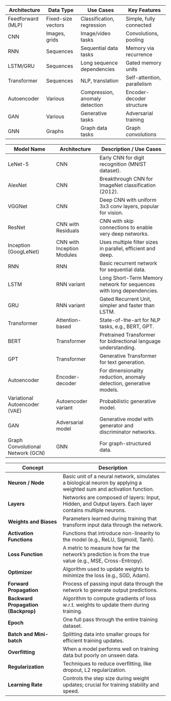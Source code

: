 | Architecture      | Data Type          | Use Cases                      | Key Features                |
| ----------------- | ------------------ | ------------------------------ | --------------------------- |
| Feedforward (MLP) | Fixed-size vectors | Classification, regression     | Simple, fully connected     |
| CNN               | Images, grids      | Image/video tasks              | Convolutions, pooling       |
| RNN               | Sequences          | Sequential data tasks          | Memory via recurrence       |
| LSTM/GRU          | Sequences          | Long sequence dependencies     | Gated memory units          |
| Transformer       | Sequences          | NLP, translation               | Self-attention, parallelism |
| Autoencoder       | Various            | Compression, anomaly detection | Encoder-decoder structure   |
| GAN               | Various            | Generative tasks               | Adversarial training        |
| GNN               | Graphs             | Graph data tasks               | Graph convolutions          |




| Model Name                  | Architecture          | Description / Use Cases                                         |
|-----------------------------|-----------------------|----------------------------------------------------------------|
| LeNet-5                     | CNN                   | Early CNN for digit recognition (MNIST dataset).               |
| AlexNet                     | CNN                   | Breakthrough CNN for ImageNet classification (2012).           |
| VGGNet                      | CNN                   | Deep CNN with uniform 3x3 conv layers, popular for vision.     |
| ResNet                      | CNN with Residuals    | CNN with skip connections to enable very deep networks.        |
| Inception (GoogLeNet)       | CNN with Inception Modules | Uses multiple filter sizes in parallel, efficient and deep. |
| RNN                         | RNN                   | Basic recurrent network for sequential data.                   |
| LSTM                        | RNN variant           | Long Short-Term Memory network for sequences with long dependencies. |
| GRU                         | RNN variant           | Gated Recurrent Unit, simpler and faster than LSTM.            |
| Transformer                 | Attention-based       | State-of-the-art for NLP tasks, e.g., BERT, GPT.                |
| BERT                        | Transformer           | Pretrained Transformer for bidirectional language understanding. |
| GPT                         | Transformer           | Generative Transformer for text generation.                     |
| Autoencoder                 | Encoder-decoder       | For dimensionality reduction, anomaly detection, generative models. |
| Variational Autoencoder (VAE)| Autoencoder variant  | Probabilistic generative model.                                 |
| GAN                         | Adversarial model     | Generative model with generator and discriminator networks.    |
| Graph Convolutional Network (GCN) | GNN              | For graph-structured data.                                      |


| Concept                             | Description                                                                                                       |
| ----------------------------------- | ----------------------------------------------------------------------------------------------------------------- |
| **Neuron / Node**                   | Basic unit of a neural network, simulates a biological neuron by applying a weighted sum and activation function. |
| **Layers**                          | Networks are composed of layers: Input, Hidden, and Output layers. Each layer contains multiple neurons.          |
| **Weights and Biases**              | Parameters learned during training that transform input data through the network.                                 |
| **Activation Functions**            | Functions that introduce non-linearity to the model (e.g., ReLU, Sigmoid, Tanh).                                  |
| **Loss Function**                   | A metric to measure how far the network’s prediction is from the true value (e.g., MSE, Cross-Entropy).           |
| **Optimizer**                       | Algorithm used to update weights to minimize the loss (e.g., SGD, Adam).                                          |
| **Forward Propagation**             | Process of passing input data through the network to generate output predictions.                                 |
| **Backward Propagation (Backprop)** | Algorithm to compute gradients of loss w.r.t. weights to update them during training.                             |
| **Epoch**                           | One full pass through the entire training dataset.                                                                |
| **Batch and Mini-batch**            | Splitting data into smaller groups for efficient training updates.                                                |
| **Overfitting**                     | When a model performs well on training data but poorly on unseen data.                                            |
| **Regularization**                  | Techniques to reduce overfitting, like dropout, L2 regularization.                                                |
| **Learning Rate**                   | Controls the step size during weight updates; crucial for training stability and speed.                           |